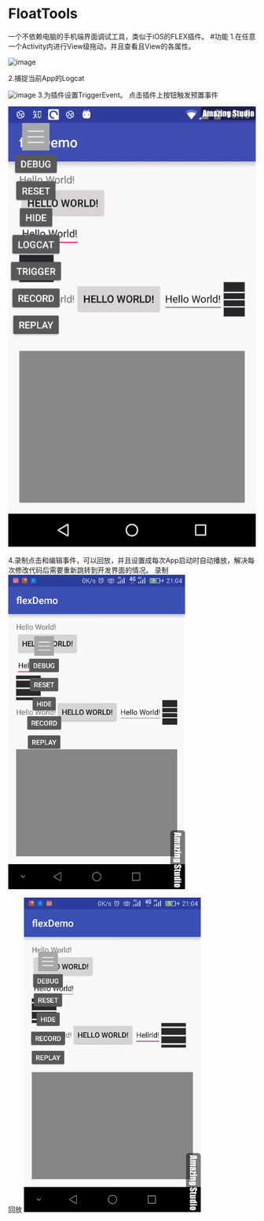 # FloatTools
  一个不依赖电脑的手机端界面调试工具，类似于iOS的FLEX插件。
#功能
1.在任意一个Activity内进行View级拖动，并且查看且View的各属性。

![image](https://github.com/weiyixiong/FloatTools/blob/master/gif/view_debug.gif)

2.捕捉当前App的Logcat

![image](https://github.com/weiyixiong/FloatTools/blob/master/gif/logcat.gif)
3.为插件设置TriggerEvent。 点击插件上按钮触发预置事件

![image](https://github.com/weiyixiong/FloatTools/blob/master/gif/trigger_event.gif)


4.录制点击和编辑事件，可以回放，并且设置成每次App启动时自动播放，解决每次修改代码后需要重新跳转到开发界面的情况。
录制
![image](https://github.com/weiyixiong/FloatTools/blob/master/gif/record2.gif)

回放
![image](https://github.com/weiyixiong/FloatTools/blob/master/gif/replay2.gif)